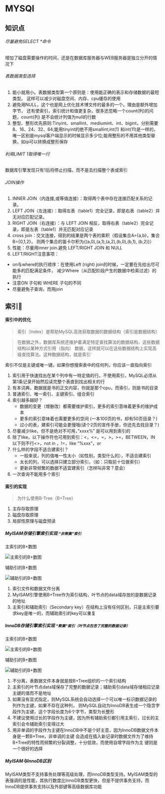 # MYSQl
## 知识点
###### 尽量避免SELECT *命令
增加了磁盘需要操作的时间，还是在数据库服务器与WEB服务器是独立分开的情况下
###### 表数据类型选择
1. 能小就用小。表数据类型第一个原则是：使用能正确的表示和存储数据的最短类型。
   这样可以减少对磁盘空间、内存、cpu缓存的使用
2. 避免用NULL，这个也是网上优化技术博文传的最多的一个。理由是额外增加字节，
   还有使索引，索引统计和值更复杂。很多还忽略一个count(列)的问题，count(列)
   是不会统计列值为null的行数
3. 整型、整形优先原则:Tinyint、smallint、mediumint、int、bigint，分别需要
   8、16、24、32、64;能用tinyint的绝不用smallint;int(1) 和int(11)是一样的，
   唯一区别是mysql客户端显示的时候显示多少位;能用整形的不用其他类型替换，如ip可以转换成整形保存

###### 利用LIMIT 1取得唯一行
数据库引擎发现只有1后将停止扫描，而不是去扫描整个表或索引
###### JOIN操作
1. INNER JOIN（内连接,或等值连接）：取得两个表中存在连接匹配关系的记录。
2. LEFT JOIN（左连接）：取得左表（table1）完全记录，即是右表（table2）并无对应匹配记录。
3. RIGHT JOIN（右连接）：与 LEFT JOIN 相反，取得右表（table2）完全记录，即是左表（table1）并无匹配对应记录
4. cross join：交叉连接，得到的结果是两个表的乘积（假设集合A={a,b}，集合B={0,1,2}，
    则两个集合的笛卡尔积为{(a,0),(a,1),(a,2),(b,0),(b,1), (b,2)}）
5. 性能：尽量用inner join.避免 LEFT/RIGHT JOIN 和 NULL
6. LEFT/RIGHT注意事项：

 - on与where的执行顺序：在使用Left (right) join的时候，一定要在先给出尽可能多的匹配满足条件，
    减少Where（从匹配阶段产生的数据中检索过滤）的执行
 - 注意ON 子句和 WHERE 子句的不同
 - 尽量避免子查询，而用join

## 索引
#### 索引中的优化
>索引（Index）是帮助MySQL高效获取数据的数据结构（索引是数据结构）

>在数据之外，数据库系统还维护着满足特定查找算法的数据结构，这些数据结构以某种方式引用（指向）
>数据，这样就可以在这些数据结构上实现高级查找算法。这种数据结构，就是索引`

索引不仅是主键或唯一键。如果你想搜索表中的任何列，你应该一直指向索引

1. 索引用于快速找出在某个列中有一特定值的行。不使用索引，MySQL必须从
   第1条记录开始然后读完整个表直到找出相关的行
2. 有本词典，数据就是书的正文内容，你就是那个cpu，而索引，则是书的目录
3. 普通索引、唯一索引、主键索引、组合索引
4. 索引越多越好？
    - 数据的变更（增删改）都需要维护索引，更多的索引意味着更多的维护成本
    - 更多的索引意味着也需要更多的空间 (一本100页的书，却有50页目录？)
    -  过小的表，建索引可能会更慢哦(读个2页的宣传手册，你还先去找目录？)
5. 尽量减少like，但不是绝对不可用，”xxxx%” 是可以用到索引的
6. 除了like，以下操作符也可用到索引：<，<=，=，>，>=，BETWEEN，IN
    以下则不行<>，not in ，!=，like “%xxx”，or
7. 什么样的字段不适合建索引？
    - 一般来说，列的值唯一性太小（如性别，类型什么的），不适合建索引
    - 太长的列，可以选择只建立部分索引，（如：只取前十位做索引）
    - 更新非常频繁的数据不适宜建索引（怎样叫非常？意会）
8. 一次查询不能用多个索引

#### 索引的实现
>为什么使用B-Tree（B+Tree）

1. 主存存取原理
2. 磁盘存取原理
3. 局部性原理与磁盘预读

##### MyISAM存储引擎索引实现 `“非聚集”索引`
主索引的B+数图

![主索引的B+数图](https://github.com/yr0918/ocean/raw/master/doc/img/mysql_myisam_btree_primary_key.png)

辅助引的B+数图

![辅助引的B+数图](https://github.com/yr0918/ocean/raw/master/doc/img/mysql_myisam_btree_sencond_key.png)

1. 索引文件和数据文件分离
2. MyISAM引擎使用B+Tree作为索引结构，叶节点的data域存放的是数据记录的地址
3. 主索引和辅助索引（Secondary key）在结构上没有任何区别，只是主索引要求key是唯一的，而辅助索引的key可以重复

##### InnoDB存储引擎索引实现 `“聚集”索引（叶节点包含了完整的数据记录）`
主索引的B+数图

![主索引的B+数图](https://github.com/yr0918/ocean/raw/master/doc/img/mysql_innodb_btree_primary_key.png)

辅助引的B+数图

![辅助引的B+数图](https://github.com/yr0918/ocean/raw/master/doc/img/mysql_innodb_btree_sencond_key.png)

1. 不分离，表数据文件本身就是按B+Tree组织的一个索引结构
2. 主索引的叶节点data域保存了完整的数据记录；辅助索引data域存储相应记录主键的值而不是地址
3. 如果没有显式指定，则MySQL系统会自动选择一个可以唯一标识数据记录的列作为主键，如果不存在这种列，
   则MySQL自动为InnoDB表生成一个隐含字段作为主键，这个字段长度为6个字节，类型为长整形
4. 不建议使用过长的字段作为主键，因为所有辅助索引都引用主索引，过长的主索引会令辅助索引变得过大
5. 用非单调的字段作为主键在InnoDB中不是个好主意，因为InnoDB数据文件本身是一颗B+Tree，非单调的主键
   会造成在插入新记录时数据文件为了维持B+Tree的特性而频繁的分裂调整，十分低效，而使用自增字段作为主
   键则是一个很好的选择

##### MyISAM与InnoDB区别

MyISAM类型不支持事务处理等高级处理，而InnoDB类型支持。MyISAM类型的表强调的是性能，其执行数度比InnoDB类型更快，但是不提供事务支持，而InnoDB提供事务支持以及外部键等高级数据库功能